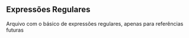 ## Expressões Regulares
Arquivo com o básico de expressões regulares, apenas para referências futuras
